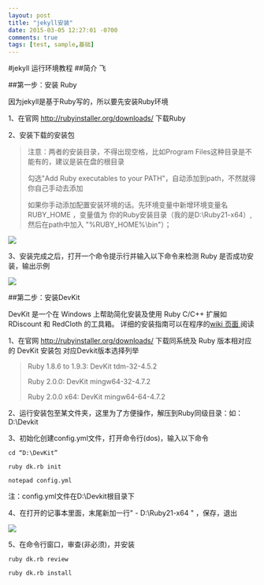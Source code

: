 ```yaml
---
layout: post
title: "jekyll安装"
date: 2015-03-05 12:27:01 -0700
comments: true
tags: [test, sample,基础]
---
```


#jekyll 运行环境教程
##简介
飞

##第一步：安装 Ruby

因为jekyll是基于Ruby写的，所以要先安装Ruby环境

1、在官网 <a href="http://rubyinstaller.org/downloads/" target="_blank">http://rubyinstaller.org/downloads/</a> 下载Ruby

2、安装下载的安装包
> 注意：两者的安装目录，不得出现空格，比如Program Files这种目录是不能有的，建议是装在盘的根目录
> 
> 勾选"Add Ruby executables to your PATH"，自动添加到path，不然就得你自己手动去添加
>  
> 如果你手动添加配置安装环境的话。先环境变量中新增环境变量名 RUBY_HOME ，变量值为 你的Ruby安装目录（我的是D:\Ruby21-x64）,然后在path中加入 "%RUBY_HOME%\bin"）；

![](http://7u2sny.com1.z0.glb.clouddn.com/jekyll_steup_1.png)

3、安装完成之后，打开一个命令提示行并输入以下命令来检测 Ruby 是否成功安装，输出示例

![](http://7u2sny.com1.z0.glb.clouddn.com/jekyll_steup_2.png)

##第二步：安装DevKit

DevKit 是一个在 Windows 上帮助简化安装及使用 Ruby C/C++ 扩展如 RDiscount 和 RedCloth 的工具箱。 详细的安装指南可以在程序的<a href="https://github.com/oneclick/rubyinstaller/wiki/Development-Kit#installation-instructions">wiki 页面 </a> 阅读


 1、在官网  <a href="http://rubyinstaller.org/downloads/" target="_blank">http://rubyinstaller.org/downloads/</a> 下载同系统及 Ruby 版本相对应的 DevKit 安装包
对应Devkit版本选择列举

> Ruby 1.8.6 to 1.9.3: DevKit tdm-32-4.5.2
> 
> Ruby 2.0.0: DevKit mingw64-32-4.7.2
> 
> Ruby 2.0.0 x64: DevKit mingw64-64-4.7.2

2、运行安装包至某文件夹，这里为了方便操作，解压到Ruby同级目录：如：D:\Devkit

3、初始化创建config.yml文件，打开命令行(dos)，输入以下命令

    cd “D:\DevKit”
    
    ruby dk.rb init
    
    notepad config.yml


注：config.yml文件在D:\Devkit根目录下

4、在打开的记事本里面，末尾新加一行" - D:\Ruby21-x64 " ，保存，退出

![](http://7u2sny.com1.z0.glb.clouddn.com/jekyll_steup_3.png)

5、在命令行窗口，审查(非必须)，并安装

    ruby dk.rb review

    ruby dk.rb install